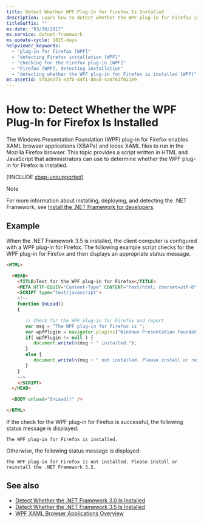 ```yaml
---
title: Detect Whether WPF Plug-In for Firefox Is Installed
description: Learn how to detect whether the WPF plug-in for Firefox is installed, by means of this code sample in HTML.
titleSuffix: ""
ms.date: "03/30/2017"
ms.service: dotnet-framework
ms.update-cycle: 1825-days
helpviewer_keywords:
  - "plug-in for Firefox [WPF]"
  - "detecting Firefox installation [WPF]"
  - "checking for the Firefox plug-in [WPF]"
  - "Firefox [WPF], detecting installation"
  - "detecting whether the WPF plug-in for Firefox is installed [WPF]"
ms.assetid: 5f839373-e3fb-44f1-88ad-4a0761f02189
---
```


# How to: Detect Whether the WPF Plug-In for Firefox Is Installed

The Windows Presentation Foundation (WPF) plug-in for Firefox enables XAML browser applications (XBAPs) and loose XAML files to run in the Mozilla Firefox browser. This topic provides a script written in HTML and JavaScript that administrators can use to determine whether the WPF plug-in for Firefox is installed.

[!INCLUDE [xbap-unsupported](~/wpf/includes/xbap-unsupported.md)]

> [!NOTE]
> For more information about installing, deploying, and detecting the .NET Framework, see [Install the .NET Framework for developers](/dotnet/framework/install/guide-for-developers).

## Example

When the .NET Framework 3.5 is installed, the client computer is configured with a WPF plug-in for Firefox. The following example script checks for the WPF plug-in for Firefox and then displays an appropriate status message.

```html
<HTML>

  <HEAD>
    <TITLE>Test for the WPF plug-in for Firefox</TITLE>
    <META HTTP-EQUIV="Content-Type" CONTENT="text/html; charset=utf-8" />
    <SCRIPT type="text/javascript">
    <!--
    function OnLoad()
    {

       // Check for the WPF plug-in for Firefox and report
       var msg = "The WPF plug-in for Firefox is ";
       var wpfPlugin = navigator.plugins["Windows Presentation Foundation"];
       if( wpfPlugin != null ) {
          document.writeln(msg + " installed.");
       }
       else {
          document.writeln(msg + " not installed. Please install or reinstall the .NET Framework 3.5.");
       }
    }
    -->
    </SCRIPT>
  </HEAD>

  <BODY onload="OnLoad()" />

</HTML>
```

If the check for the WPF plug-in for Firefox is successful, the following status message is displayed:

`The WPF plug-in for Firefox is installed.`

Otherwise, the following status message is displayed:

`The WPF plug-in for Firefox is not installed. Please install or reinstall the .NET Framework 3.5.`

## See also

- [Detect Whether the .NET Framework 3.0 Is Installed](how-to-detect-whether-the-net-framework-3-0-is-installed.md)
- [Detect Whether the .NET Framework 3.5 Is Installed](how-to-detect-whether-the-net-framework-3-5-is-installed.md)
- [WPF XAML Browser Applications Overview](wpf-xaml-browser-applications-overview.md)
